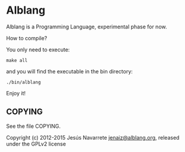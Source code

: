 Alblang
=======

Alblang is a Programming Language, experimental phase for now.

How to compile?

You only need to execute:

```
make all
```

and you will find the executable in the bin directory:

```
./bin/alblang
```

Enjoy it!

COPYING
-------

See the file COPYING.

Copyright (c) 2012-2015 Jesús Navarrete <jenaiz@alblang.org>, released under the GPLv2 license
